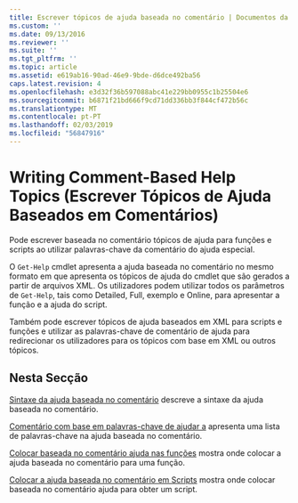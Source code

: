 ```yaml
---
title: Escrever tópicos de ajuda baseada no comentário | Documentos da Microsoft
ms.custom: ''
ms.date: 09/13/2016
ms.reviewer: ''
ms.suite: ''
ms.tgt_pltfrm: ''
ms.topic: article
ms.assetid: e619ab16-90ad-46e9-9bde-d6dce492ba56
caps.latest.revision: 4
ms.openlocfilehash: e3d32f36b597088abc41e229bb0955c1b25504e6
ms.sourcegitcommit: b6871f21bd666f9cd71dd336bb3f844cf472b56c
ms.translationtype: MT
ms.contentlocale: pt-PT
ms.lasthandoff: 02/03/2019
ms.locfileid: "56847916"
---
```

# <a name="writing-comment-based-help-topics"></a>Writing Comment-Based Help Topics (Escrever Tópicos de Ajuda Baseados em Comentários)

Pode escrever baseada no comentário tópicos de ajuda para funções e scripts ao utilizar palavras-chave da comentário do ajuda especial.

 O `Get-Help` cmdlet apresenta a ajuda baseada no comentário no mesmo formato em que apresenta os tópicos de ajuda do cmdlet que são gerados a partir de arquivos XML. Os utilizadores podem utilizar todos os parâmetros de `Get-Help`, tais como Detailed, Full, exemplo e Online, para apresentar a função e a ajuda do script.

 Também pode escrever tópicos de ajuda baseados em XML para scripts e funções e utilizar as palavras-chave de comentário de ajuda para redirecionar os utilizadores para os tópicos com base em XML ou outros tópicos.

## <a name="in-this-section"></a>Nesta Secção

 [Sintaxe da ajuda baseada no comentário](./syntax-of-comment-based-help.md) descreve a sintaxe da ajuda baseada no comentário.

 [Comentário com base em palavras-chave de ajudar a](./comment-based-help-keywords.md) apresenta uma lista de palavras-chave na ajuda baseada no comentário.

 [Colocar baseada no comentário ajuda nas funções](./placing-comment-based-help-in-functions.md) mostra onde colocar a ajuda baseada no comentário para uma função.

 [Colocar a ajuda baseada no comentário em Scripts](./placing-comment-based-help-in-scripts.md) mostra onde colocar baseada no comentário ajuda para obter um script.